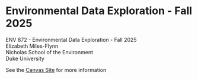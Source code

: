 # Environmental Data Exploration - Fall 2025
ENV 872 - Environmental Data Exploration - Fall 2025  
Elizabeth Miles-Flynn  
Nicholas School of the Environment  
Duke University  

See the [Canvas Site](https://canvas.duke.edu/courses/62351) for more information
